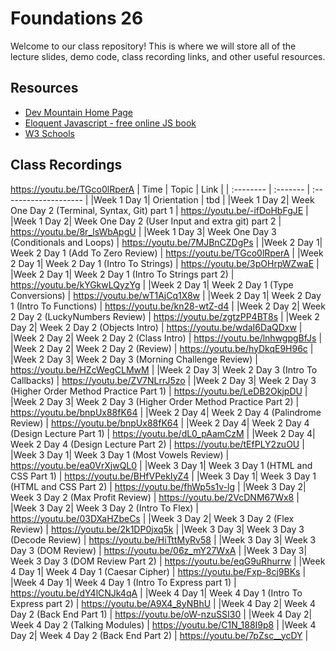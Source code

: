 # Foundations 26

Welcome to our class repository! This is where we will store all of the lecture slides, demo code, class recording links, and other useful resources. 


## Resources

 - [Dev Mountain Home Page](https://ed.devmountain.com/)
 - [Eloquent Javascript - free online JS book](https://eloquentjavascript.net/)
 - [W3 Schools](https://www.w3schools.com/js/default.asp)

## Class Recordings

https://youtu.be/TGco0lRperA
| Time | Topic | Link |
| :-------- | :------- | :-------------------- |
|Week 1 Day 1| Orientation | tbd |
|Week 1 Day 2| Week One Day 2 (Terminal, Syntax, Git) part 1 | https://youtu.be/-ifDoHbFgJE |
|Week 1 Day 2| Week One Day 2 (User Input and extra git) part 2 | https://youtu.be/8r_lsWbApgU |
|Week 1 Day 3| Week One Day 3 (Conditionals and Loops) | https://youtu.be/7MJBnCZDgPs |
|Week 2 Day 1| Week 2 Day 1 (Add To Zero Review) | https://youtu.be/TGco0lRperA |
|Week 2 Day 1| Week 2 Day 1 (Intro To Strings) | https://youtu.be/3pOHrpWZwaE |
|Week 2 Day 1| Week 2 Day 1 (Intro To Strings part 2) | https://youtu.be/kYGkwLQyzYg |
|Week 2 Day 1| Week 2 Day 1 (Type Conversions) | https://youtu.be/wT1AjCq1X8w |
|Week 2 Day 1| Week 2 Day 1 (Intro To Functions) | https://youtu.be/kn28-wtZ-d4 |
|Week 2 Day 2| Week 2 Day 2 (LuckyNumbers Review) | https://youtu.be/zgtzPP4BT8s |
|Week 2 Day 2| Week 2 Day 2 (Objects Intro) | https://youtu.be/wdaI6DaQDxw |
|Week 2 Day 2| Week 2 Day 2 (Class Intro) | https://youtu.be/lnhwgpgBfJs |
|Week 2 Day 2| Week 2 Day 2 (Review) | https://youtu.be/hyDkqE9H96c |
|Week 2 Day 3| Week 2 Day 3 (Morning Challenge Review) | https://youtu.be/HZcWegCLMwM |
|Week 2 Day 3| Week 2 Day 3 (Intro To Callbacks) | https://youtu.be/ZV7NLrrJ5zo |
|Week 2 Day 3| Week 2 Day 3 (Higher Order Method Practice Part 1) | https://youtu.be/LeDB2OkjpDU |
|Week 2 Day 3| Week 2 Day 3 (Higher Order Method Practice Part 2) | https://youtu.be/bnpUx88fK64 |
|Week 2 Day 4| Week 2 Day 4 (Palindrome Review) | https://youtu.be/bnpUx88fK64 |
|Week 2 Day 4| Week 2 Day 4 (Design Lecture Part 1) | https://youtu.be/dL0_pAamCzM |
|Week 2 Day 4| Week 2 Day 4 (Design Lecture Part 2) | https://youtu.be/tEfPLY2zuOU |
|Week 3 Day 1| Week 3 Day 1 (Most Vowels Review) | https://youtu.be/ea0VrXjwQL0 |
|Week 3 Day 1| Week 3 Day 1 (HTML and CSS Part 1) | https://youtu.be/BHfVPekIyZ4 |
|Week 3 Day 1| Week 3 Day 1 (HTML and CSS Part 2) | https://youtu.be/fhWp5s1v-lg |
|Week 3 Day 2| Week 3 Day 2 (Max Profit Review) | https://youtu.be/2VcDNM67Wx8 |
|Week 3 Day 2| Week 3 Day 2 (Intro To Flex) | https://youtu.be/03DXaHZbeCs |
|Week 3 Day 2| Week 3 Day 2 (Flex Review) | https://youtu.be/2k1DP0jxq5k |
|Week 3 Day 3| Week 3 Day 3 (Decode Review) | https://youtu.be/HiTttMyRv58 |
|Week 3 Day 3| Week 3 Day 3 (DOM Review) | https://youtu.be/06z_mY27WxA |
|Week 3 Day 3| Week 3 Day 3 (DOM Review Part 2) | https://youtu.be/eqG9uRhurrw |
|Week 4 Day 1| Week 4 Day 1 (Caesar Cipher) | https://youtu.be/Fxp-8cj9BKs |
|Week 4 Day 1| Week 4 Day 1 (Intro To Express part 1) | https://youtu.be/dY4lCNJk4qA |
|Week 4 Day 1| Week 4 Day 1 (Intro To Express part 2) | https://youtu.be/A9X4_8yNBhU |
|Week 4 Day 2| Week 4 Day 2 (Back End Part 1) | https://youtu.be/oW-nzuSSI30 |
|Week 4 Day 2| Week 4 Day 2 (Talking Modules) | https://youtu.be/C1N_188I9p8 |
|Week 4 Day 2| Week 4 Day 2 (Back End Part 2) | https://youtu.be/7pZsc__ycDY |






